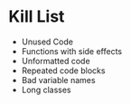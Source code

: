 Kill List
=========
* Unused Code
* Functions with side effects
* Unformatted code
* Repeated code blocks
* Bad variable names
* Long classes
